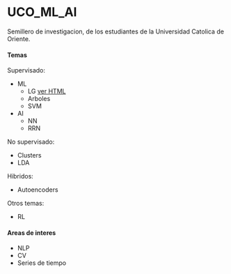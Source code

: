 # UCO_ML_AI
Semillero de investigacion, de los estudiantes de la Universidad Catolica de Oriente.
#### Temas
Supervisado:
  * ML
    * LG [ver HTML](https://jdramirez.github.io/UCO_ML_AI/logistic_regression_by_hand.html)
    * Arboles
    * SVM
  * AI
    * NN
    * RRN
    
No supervisado:
  * Clusters
  * LDA

Hibridos:
  * Autoencoders
  
Otros temas:
  * RL
  
#### Areas de interes
  * NLP
  * CV
  * Series de tiempo
  
